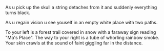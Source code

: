 As u pick up the skull a string detaches from it and suddenly everything turns black.

As u regain vision u see youself in an empty white place with two paths.

To your left is a forest trail covered in snow with a faraway sign reading
"Ma's Place".
The way to your right is a tube of whorling rainbow smoke. Your skin crawls at
the sound of faint giggling far in the distance.
